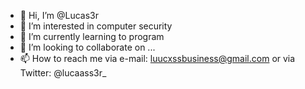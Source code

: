 - 👋 Hi, I’m @Lucas3r
- 👀 I’m interested in computer security
- 🌱 I’m currently learning to program
- 💞️ I’m looking to collaborate on ...
- 📫 How to reach me via e-mail: luucxssbusiness@gmail.com or via Twitter: @lucaass3r_

<!---
Lucas3r/Lucas3r is a ✨ special ✨ repository because its `README.md` (this file) appears on your GitHub profile.
You can click the Preview link to take a look at your changes.
--->
